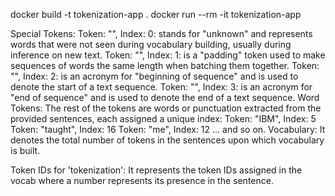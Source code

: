 docker build -t tokenization-app .
docker run --rm -it tokenization-app

Special Tokens:
Token: "<unk>", Index: 0: <unk> stands for "unknown" and represents words that were not seen during vocabulary building, usually during inference on new text.
Token: "<pad>", Index: 1: <pad> is a "padding" token used to make sequences of words the same length when batching them together.
Token: "<bos>", Index: 2: <bos> is an acronym for "beginning of sequence" and is used to denote the start of a text sequence.
Token: "<eos>", Index: 3: <eos> is an acronym for "end of sequence" and is used to denote the end of a text sequence.
Word Tokens: The rest of the tokens are words or punctuation extracted from the provided sentences, each assigned a unique index:
Token: "IBM", Index: 5
Token: "taught", Index: 16
Token: "me", Index: 12 ... and so on.
Vocabulary: It denotes the total number of tokens in the sentences upon which vocabulary is built.

Token IDs for 'tokenization': It represents the token IDs assigned in the vocab where a number represents its presence in the sentence.